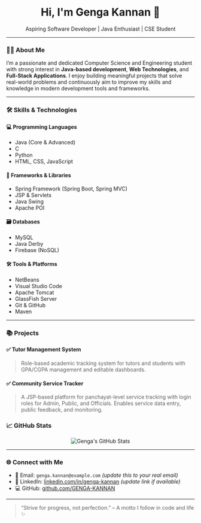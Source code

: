 <h1 align="center">Hi, I'm Genga Kannan 👋</h1>
<p align="center">Aspiring Software Developer | Java Enthusiast | CSE Student</p>

---

### 🧑‍💻 About Me

I’m a passionate and dedicated Computer Science and Engineering student with strong interest in **Java-based development**, **Web Technologies**, and **Full-Stack Applications**. I enjoy building meaningful projects that solve real-world problems and continuously aim to improve my skills and knowledge in modern development tools and frameworks.

---

### 🛠️ Skills & Technologies

#### 💻 Programming Languages
- Java (Core & Advanced)
- C
- Python
- HTML, CSS, JavaScript

#### 🧩 Frameworks & Libraries
- Spring Framework (Spring Boot, Spring MVC)
- JSP & Servlets
- Java Swing
- Apache POI

#### 🗃️ Databases
- MySQL
- Java Derby
- Firebase (NoSQL)

#### 🛠 Tools & Platforms
- NetBeans
- Visual Studio Code
- Apache Tomcat
- GlassFish Server
- Git & GitHub
- Maven

---

### 📚 Projects

#### ✅ **Tutor Management System**
> Role-based academic tracking system for tutors and students with GPA/CGPA management and editable dashboards.

#### ✅ **Community Service Tracker**
> A JSP-based platform for panchayat-level service tracking with login roles for Admin, Public, and Officials. Enables service data entry, public feedback, and monitoring.



### 📈 GitHub Stats

<p align="center">
  <img src="https://github-readme-stats.vercel.app/api?username=GENGA-KANNAN&show_icons=true&theme=tokyonight" alt="Genga's GitHub Stats" />
</p>

---

### 🌐 Connect with Me

- 📧 Email: `genga.kannan@example.com` *(update this to your real email)*
- 💼 LinkedIn: [linkedin.com/in/genga-kannan]([https://linkedin.com/](https://www.linkedin.com/in/genga-lakshmi-k-9a02302b8)) *(update link if available)*
- 💻 GitHub: [github.com/GENGA-KANNAN](https://github.com/GENGA-KANNAN)

---

> “Strive for progress, not perfection.” – A motto I follow in code and life ✨
